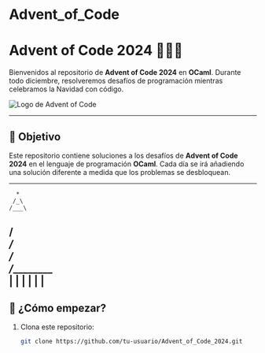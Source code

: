 # Advent_of_Code
# Advent of Code 2024 🎄🧑‍💻

Bienvenidos al repositorio de **Advent of Code 2024** en **OCaml**. Durante todo diciembre, resolveremos desafíos de programación mientras celebramos la Navidad con código.

![Logo de Advent of Code](https://adventofcode.com/favicon.ico)

---

## 🚀 Objetivo

Este repositorio contiene soluciones a los desafíos de **Advent of Code 2024** en el lenguaje de programación **OCaml**. Cada día se irá añadiendo una solución diferente a medida que los problemas se desbloquean.

---
      *
     /_\
    /___\
   /_____\
  /_______\
 /_________\
/___________\
   |     |
   |     |
   |     |
---

## 🌟 ¿Cómo empezar?

1. Clona este repositorio:

   ```bash
   git clone https://github.com/tu-usuario/Advent_of_Code_2024.git

